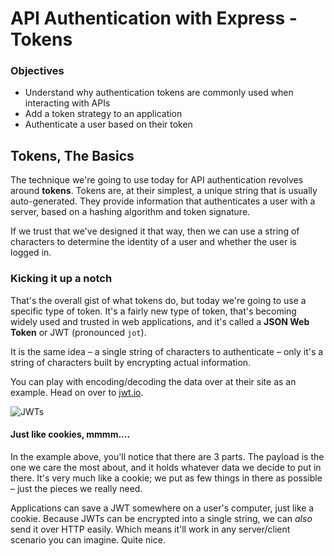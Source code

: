 # API Authentication with Express - Tokens

### Objectives
- Understand why authentication tokens are commonly used when interacting with APIs
- Add a token strategy to an application
- Authenticate a user based on their token

## Tokens, The Basics

The technique we're going to use today for API authentication revolves around **tokens**. Tokens are, at their simplest, a unique string that is usually auto-generated. They provide information that authenticates a user with a server, based on a hashing algorithm and token signature.

If we trust that we've designed it that way, then we can use a string of characters to determine the identity of a user and whether the user is logged in.

### Kicking it up a notch

That's the overall gist of what tokens do, but today we're going to use a specific type of token. It's a fairly new type of token, that's becoming widely used and trusted in web applications, and it's called a **JSON Web Token** or JWT (pronounced `jot`).

It is the same idea – a single string of characters to authenticate – only it's a string of characters built by encrypting actual information.

You can play with encoding/decoding the data over at their site as an example. Head on over to [jwt.io](http://jwt.io/#debugger).

![JWTs](https://cloud.githubusercontent.com/assets/25366/9151601/2e3baf1a-3dbc-11e5-90f6-b22cda07a077.png)

#### Just like cookies, mmmm....

In the example above, you'll notice that there are 3 parts. The payload is the one we care the most about, and it holds whatever data we decide to put in there. It's very much like a cookie; we put as few things in there as possible – just the pieces we really need.

Applications can save a JWT somewhere on a user's computer, just like a cookie. Because JWTs can be encrypted into a single string, we can _also_ send it over HTTP easily. Which means it'll work in any server/client scenario you can imagine. Quite nice.
